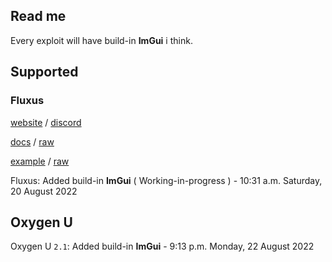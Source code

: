 ## Read me
Every exploit will have build-in **ImGui** i think.
## Supported
### Fluxus

[website](https://fluxteam.net/) / [discord](https://fluxteam.net/external-files/discord.php)

[docs](https://github.com/GhostDuckyy/Ui-Librarys/blob/main/ImGui/Fluxus/documentation.html) / [raw](https://raw.githubusercontent.com/GhostDuckyy/Ui-Librarys/main/ImGui/Fluxus/documentation.html)

[example](https://github.com/GhostDuckyy/Ui-Librarys/blob/main/ImGui/Fluxus/example.lua) / [raw](https://raw.githubusercontent.com/GhostDuckyy/Ui-Librarys/main/ImGui/Fluxus/example.lua)

Fluxus: Added build-in **ImGui** ( Working-in-progress ) - 10:31 a.m. Saturday, 20 August 2022

## Oxygen U

Oxygen U `2.1`: Added build-in **ImGui** - 9:13 p.m. Monday, 22 August 2022
